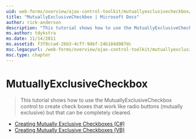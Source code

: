```yaml
---
uid: web-forms/overview/ajax-control-toolkit/mutuallyexclusivecheckbox/index
title: "MutuallyExclusiveCheckbox | Microsoft Docs"
author: rick-anderson
description: "This tutorial shows how to use the MutuallyExclusiveCheckbox control to create check boxes that work like radio buttons (mutually exclusive) but that can be..."
ms.author: tdykstra
ms.date: 11/14/2011
ms.assetid: f3f8ccad-2bb3-4cf7-94bf-24b184d987dc
msc.legacyurl: /web-forms/overview/ajax-control-toolkit/mutuallyexclusivecheckbox
msc.type: chapter
---
```

# MutuallyExclusiveCheckbox

> This tutorial shows how to use the MutuallyExclusiveCheckbox control to create check boxes that work like radio buttons (mutually exclusive) but that can be completely cleared.

- [Creating Mutually Exclusive Checkboxes (C#)](creating-mutually-exclusive-checkboxes-cs.md)
- [Creating Mutually Exclusive Checkboxes (VB)](creating-mutually-exclusive-checkboxes-vb.md)

